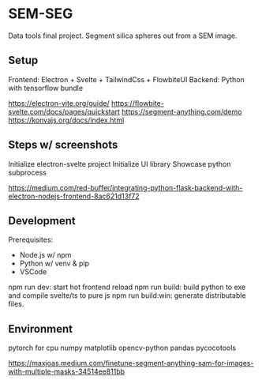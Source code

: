 # SEM-SEG

Data tools final project. Segment silica spheres out from a SEM image.

## Setup

Frontend: Electron + Svelte + TailwindCss + FlowbiteUI
Backend: Python with tensorflow bundle

<https://electron-vite.org/guide/>
<https://flowbite-svelte.com/docs/pages/quickstart>
<https://segment-anything.com/demo>
<https://konvajs.org/docs/index.html>

## Steps w/ screenshots

Initialize electron-svelte project
Initialize UI library
Showcase python subprocess

<https://medium.com/red-buffer/integrating-python-flask-backend-with-electron-nodejs-frontend-8ac621d13f72>

## Development

Prerequisites:  

- Node.js w/ npm
- Python w/ venv & pip  
- VSCode

npm run dev: start hot frontend reload
npm run build: build python to exe and compile svelte/ts to pure js
npm run build:win: generate distributable files.

## Environment

pytorch for cpu
numpy
matplotlib
opencv-python
pandas
pycocotools

<https://maxjoas.medium.com/finetune-segment-anything-sam-for-images-with-multiple-masks-34514ee811bb>
